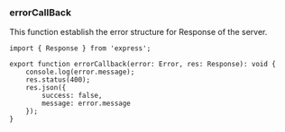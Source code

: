 ### errorCallBack
This function establish the error structure for Response of the server.
```tsx
import { Response } from 'express';

export function errorCallback(error: Error, res: Response): void {
    console.log(error.message);
    res.status(400);
    res.json({
        success: false,
        message: error.message
    });
}
```